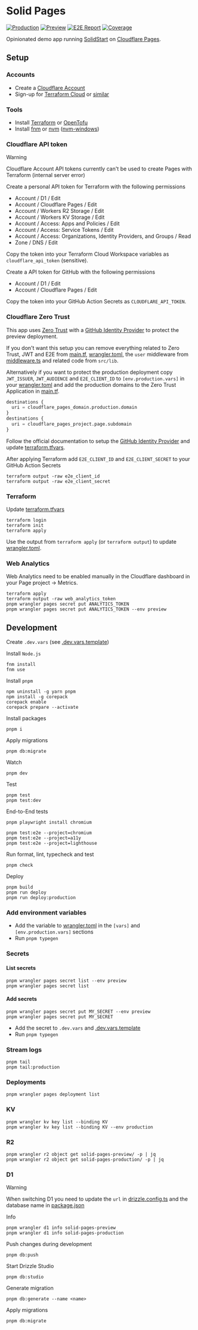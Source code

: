 # Solid Pages

[![Production](https://shields.io/badge/production-0369a1?style=for-the-badge)](https://solid-pages.phi.ag)
[![Preview](https://shields.io/badge/preview-c2410c?style=for-the-badge)](https://preview-solid-pages.phi.ag)
[![E2E Report](https://shields.io/badge/e2e_report-334155?style=for-the-badge)](https://phi-ag.github.io/solid-pages/)
[![Coverage](https://img.shields.io/codecov/c/github/phi-ag/solid-pages?style=for-the-badge)](https://app.codecov.io/github/phi-ag/solid-pages)

Opinionated demo app running [SolidStart](https://start.solidjs.com/) on [Cloudflare Pages](https://pages.cloudflare.com/).

## Setup

### Accounts

- Create a [Cloudflare Account](https://dash.cloudflare.com/sign-up)
- Sign-up for [Terraform Cloud](https://www.terraform.io/) or [similar](https://opentofu.org/supporters/)

### Tools

- Install [Terraform](https://developer.hashicorp.com/terraform/install) or [OpenTofu](https://opentofu.org/docs/intro/install)
- Install [fnm](https://github.com/Schniz/fnm?tab=readme-ov-file#installation) or [nvm](https://github.com/nvm-sh/nvm?tab=readme-ov-file#installing-and-updating) ([nvm-windows](https://github.com/coreybutler/nvm-windows?tab=readme-ov-file#installation--upgrades))

### Cloudflare API token

> [!WARNING]
> Cloudflare Account API tokens currently can't be used to create Pages with Terraform (internal server error)

Create a personal API token for Terraform with the following permissions

- Account / D1 / Edit
- Account / Cloudflare Pages / Edit
- Account / Workers R2 Storage / Edit
- Account / Workers KV Storage / Edit
- Account / Access: Apps and Policies / Edit
- Account / Access: Service Tokens / Edit
- Account / Access: Organizations, Identity Providers, and Groups / Read
- Zone / DNS / Edit

Copy the token into your Terraform Cloud Workspace variables as `cloudflare_api_token` (sensitive).

Create a API token for GitHub with the following permissions

- Account / D1 / Edit
- Account / Cloudflare Pages / Edit

Copy the token into your GitHub Action Secrets as `CLOUDFLARE_API_TOKEN`.

### Cloudflare Zero Trust

This app uses [Zero Trust](https://developers.cloudflare.com/cloudflare-one/) with a [GitHub Identity Provider](https://developers.cloudflare.com/cloudflare-one/identity/idp-integration/github/) to protect the preview deployment.

If you don't want this setup you can remove everything related to Zero Trust, JWT and E2E from [main.tf](main.tf), [wrangler.toml](wrangler.toml), the `user` middleware from [middleware.ts](src/middleware.ts) and related code from `src/lib`.

Alternatively if you want to protect the production deployment copy `JWT_ISSUER`, `JWT_AUDIENCE` and `E2E_CLIENT_ID` to `[env.production.vars]` in your [wrangler.toml](wrangler.toml) and add the production domains to the Zero Trust Application in [main.tf](main.tf).

```tf
destinations {
  uri = cloudflare_pages_domain.production.domain
}
destinations {
  uri = cloudflare_pages_project.page.subdomain
}
```

Follow the official documentation to setup the [GitHub Identity Provider](https://developers.cloudflare.com/cloudflare-one/identity/idp-integration/github/) and update [terraform.tfvars](terraform.tfvars).

After applying Terraform add `E2E_CLIENT_ID` and `E2E_CLIENT_SECRET` to your GitHub Action Secrets

    terraform output -raw e2e_client_id
    terraform output -raw e2e_client_secret

### Terraform

Update [terraform.tfvars](terraform.tfvars)

    terraform login
    terraform init
    terraform apply

Use the output from `terraform apply` (or `terraform output`) to update [wrangler.toml](wrangler.toml).

### Web Analytics

Web Analytics need to be enabled manually in the Cloudflare dashboard in your Page project -> Metrics.

    terraform apply
    terraform output -raw web_analytics_token
    pnpm wrangler pages secret put ANALYTICS_TOKEN
    pnpm wrangler pages secret put ANALYTICS_TOKEN --env preview

## Development

Create `.dev.vars` (see [.dev.vars.template](.dev.vars.template))

Install `Node.js`

    fnm install
    fnm use

Install `pnpm`

    npm uninstall -g yarn pnpm
    npm install -g corepack
    corepack enable
    corepack prepare --activate

Install packages

    pnpm i

Apply migrations

    pnpm db:migrate

Watch

    pnpm dev

Test

    pnpm test
    pnpm test:dev

End-to-End tests

    pnpm playwright install chromium

    pnpm test:e2e --project=chromium
    pnpm test:e2e --project=a11y
    pnpm test:e2e --project=lighthouse

Run format, lint, typecheck and test

    pnpm check

Deploy

    pnpm build
    pnpm run deploy
    pnpm run deploy:production

### Add environment variables

- Add the variable to [wrangler.toml](wrangler.toml) in the `[vars]` and `[env.production.vars]` sections
- Run `pnpm typegen`

### Secrets

#### List secrets

    pnpm wrangler pages secret list --env preview
    pnpm wrangler pages secret list

#### Add secrets

    pnpm wrangler pages secret put MY_SECRET --env preview
    pnpm wrangler pages secret put MY_SECRET

- Add the secret to `.dev.vars` and [.dev.vars.template](.dev.vars.template)
- Run `pnpm typegen`

### Stream logs

    pnpm tail
    pnpm tail:production

### Deployments

    pnpm wrangler pages deployment list

### KV

    pnpm wrangler kv key list --binding KV
    pnpm wrangler kv key list --binding KV --env production

### R2

    pnpm wrangler r2 object get solid-pages-preview/ -p | jq
    pnpm wrangler r2 object get solid-pages-production/ -p | jq

### D1

> [!WARNING]
> When switching D1 you need to update the `url` in [drizzle.config.ts](drizzle.config.ts) and the database name in [package.json](package.json)

Info

    pnpm wrangler d1 info solid-pages-preview
    pnpm wrangler d1 info solid-pages-production

Push changes during development

    pnpm db:push

Start Drizzle Studio

    pnpm db:studio

Generate migration

    pnpm db:generate --name <name>

Apply migrations

    pnpm db:migrate
